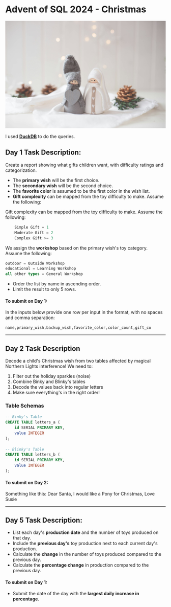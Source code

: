 # Advent of SQL 2024 - Christmas

![christmas_elf](asset/paige-cody.jpg)

I used [**DuckDB**](https://duckdb.org/) to do the queries.

## Day 1 Task Description:

Create a report showing what gifts children want, with difficulty ratings and categorization.

- The **primary wish** will be the first choice.
- The **secondary wish** will be the second choice.
- The **favorite color** is assumed to be the first color in the wish list.
- **Gift complexity** can be mapped from the toy difficulty to make. Assume the following:

Gift complexity can be mapped from the toy difficulty to make. Assume the following:
```sql
    Simple Gift = 1
    Moderate Gift = 2
    Complex Gift >= 3
```
We assign the **workshop** based on the primary wish's toy category. Assume the following:
  ```sql
  outdoor = Outside Workshop
  educational = Learning Workshop
  all other types = General Workshop
```
- Order the list by name in ascending order.
- Limit the result to only 5 rows.

#### To submit on Day 1:
In the inputs below provide one row per input in the format, with no spaces and comma separation:
```sql
name,primary_wish,backup_wish,favorite_color,color_count,gift_co
```
---
## Day 2 Task Description

Decode a child's Christmas wish from two tables affected by magical Northern Lights interference! We need to:
1. Filter out the holiday sparkles (noise)
2. Combine Binky and Blinky's tables
3. Decode the values back into regular letters
4. Make sure everything's in the right order!

### Table Schemas
```sql
-- Binky's Table
CREATE TABLE letters_a (
    id SERIAL PRIMARY KEY,
    value INTEGER
);

-- Blinky's Table
CREATE TABLE letters_b (
    id SERIAL PRIMARY KEY,
    value INTEGER
);
```
#### To submit on Day 2:
Something like this: Dear Santa, I would like a Pony for Christmas, Love Susie

---
## Day 5 Task Description:

- List each day's **production date** and the number of toys produced on that day.
- Include the **previous day's** toy production next to each current day's production.
- Calculate the **change** in the number of toys produced compared to the previous day.
- Calculate the **percentage change** in production compared to the previous day.

#### To submit on Day 1:

- Submit the date of the day with the **largest daily increase in percentage**.


